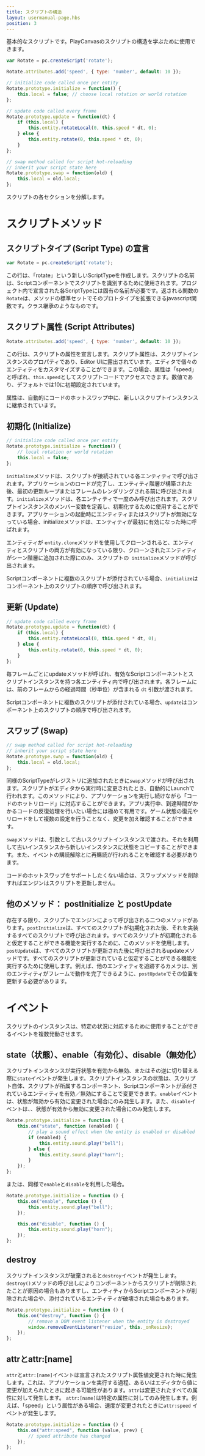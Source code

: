 ```yaml
---
title: スクリプトの構造
layout: usermanual-page.hbs
position: 3
---
```


基本的なスクリプトです。PlayCanvasのスクリプトの構造を学ぶために使用できます。

```javascript
var Rotate = pc.createScript('rotate');

Rotate.attributes.add('speed', { type: 'number', default: 10 });

// initialize code called once per entity
Rotate.prototype.initialize = function() {
    this.local = false; // choose local rotation or world rotation
};

// update code called every frame
Rotate.prototype.update = function(dt) {
    if (this.local) {
        this.entity.rotateLocal(0, this.speed * dt, 0);
    } else {
        this.entity.rotate(0, this.speed * dt, 0);
    }
};

// swap method called for script hot-reloading
// inherit your script state here
Rotate.prototype.swap = function(old) {
    this.local = old.local;
};
```

スクリプトの各セクションを分解します。

# スクリプトメソッド

## スクリプトタイプ (Script Type) の宣言

```javascript
var Rotate = pc.createScript('rotate');
```

この行は、「rotate」という新しいScriptTypeを作成します。スクリプトの名前は、Scriptコンポーネントでスクリプトを識別するために使用されます。プロジェクト内で宣言された各ScriptTypeには固有の名前が必要です。返される関数の`Rotate`は、メソッドの標準セットでそのプロトタイプを拡張できるjavascript関数です。クラス継承のようなものです。

## スクリプト属性 (Script Attributes)

```javascript
Rotate.attributes.add('speed', { type: 'number', default: 10 });
```

この行は、スクリプトの属性を宣言します。スクリプト属性は、スクリプトインスタンスのプロパティであり、Editor UIに露出されています。エディタで個々のエンティティをカスタマイズすることができます。この場合、属性は「speed」と呼ばれ、`this.speed`としてスクリプトコードでアクセスできます。数値であり、デフォルトでは10に初期設定されています。

属性は、自動的にコードのホットスワップ中に、新しいスクリプトインスタンスに継承されています。

## 初期化 (Initialize)

```javascript
// initialize code called once per entity
Rotate.prototype.initialize = function() {
    // local rotation or world rotation
    this.local = false;
};
```

`initialize`メソッドは、スクリプトが接続されている各エンティティで呼び出されます。アプリケーションのロードが完了し、エンティティ階層が構築された後、最初の更新ループまたはフレームのレンダリングされる前に呼び出されます。`initialize`メソッドは、各エンティティで一度のみ呼び出されます。スクリプトインスタンスのメンバー変数を定義し、初期化するために使用することができます。アプリケーションの起動時にエンティティまたはスクリプトが無効になっている場合、initializeメソッドは、エンティティが最初に有効になった時に呼ばれます。

エンティティが `entity.clone`メソッドを使用してクローンされると、エンティティとスクリプトの両方が有効になっている限り、クローンされたエンティティがシーン階層に追加された際にのみ、スクリプトの` initialize`メソッドが呼び出されます。

Scriptコンポーネントに複数のスクリプトが添付されている場合、`initialize`はコンポーネント上のスクリプトの順序で呼び出されます。

## 更新 (Update)

```javascript
// update code called every frame
Rotate.prototype.update = function(dt) {
    if (this.local) {
        this.entity.rotateLocal(0, this.speed * dt, 0);
    } else {
        this.entity.rotate(0, this.speed * dt, 0);
    }
};
```

毎フレームごとにupdateメソッドが呼ばれ、有効なScriptコンポーネントとスクリプトインスタンスを持つ各エンティティ内で呼び出されます。各フレームには、前のフレームからの経過時間（秒単位）が含まれる `dt` 引数が渡されます。

Scriptコンポーネントに複数のスクリプトが添付されている場合、`update`はコンポーネント上のスクリプトの順序で呼び出されます。

## スワップ (Swap)

```javascript
// swap method called for script hot-reloading
// inherit your script state here
Rotate.prototype.swap = function(old) {
    this.local = old.local;
};
```

同様のScriptTypeがレジストリに追加されたときに`swap`メソッドが呼び出されます。スクリプトがエディタから実行時に変更されたとき、自動的にLaunchで行われます。このメソッドにより、アプリケーションを実行し続けながら「コードのホットリロード」に対応することができます。アプリ実行中、到達時間がかかるコードの反復処理を行いたい場合には極めて有用です。ゲーム状態の復元やリロードをして複数の設定を行うことなく、変更を加え確認することができます。

`swap`メソッドは、引数として古いスクリプトインスタンスで渡され、それを利用して古いインスタンスから新しいインスタンスに状態をコピーすることができます。また、イベントの購読解除とに再購読が行われることを確認する必要があります。

コードのホットスワップをサポートしたくない場合は、スワップメソッドを削除すればエンジンはスクリプトを更新しません。

## 他のメソッド： postInitialize と postUpdate

存在する限り、スクリプトでエンジンによって呼び出される二つのメソッドがあります。`postInitialize`は、すべてのスクリプトが初期化された後、それを実装するすべてのスクリプトで呼び出されます。すべてのスクリプトが初期化されると仮定することができる機能を実行するために、このメソッドを使用します。`postUpdate`は、すべてのスクリプトが更新された後に呼び出されるupdateメソッドです。すべてのスクリプトが更新されていると仮定することができる機能を実行するために使用します。例えば、他のエンティティを追跡するカメラは、別のエンティティがフレームで動作を完了できるように、`postUpdate`でその位置を更新する必要があります。

# イベント

スクリプトのインスタンスは、特定の状況に対応するために使用することができるイベントを複数発動させます。

## state（状態）、enable（有効化）、disable（無効化）

スクリプトインスタンスが実行状態を有効から無効、またはその逆に切り替える際に`state`イベントが発生します。スクリプトインスタンスの状態は、スクリプト自体、スクリプトが所属するコンポーネント、Scriptコンポーネントが添付されているエンティティを有効／無効にすることで変更できます。`enable`イベントは、状態が無効から有効に変更された場合にのみ発生します。また、`disable`イベントは、、状態が有効から無効に変更された場合にのみ発生します。

```javascript
Rotate.prototype.initialize = function () {
    this.on("state", function (enabled) {
        // play a sound effect when the entity is enabled or disabled
        if (enabled) {
            this.entity.sound.play("bell");
        } else {
            this.entity.sound.play("horn");
        }
    });
};
```

または、同様で`enable`と`disable`を利用した場合。

```javascript
Rotate.prototype.initialize = function () {
    this.on("enable", function () {
        this.entity.sound.play("bell");
    });

    this.on("disable", function () {
        this.entity.sound.play("horn");
    });
};
```

## destroy

スクリプトインスタンスが破棄されると`destroy`イベントが発生します。`destroy()`メソッドの呼び出しによりコンポーネントからスクリプトが削除されたことが原因の場合もありますし、エンティティからScriptコンポーネントが削除された場合や、添付されているエンティティが破壊された場合もあります。

```javascript
Rotate.prototype.initialize = function () {
    this.on("destroy", function () {
        // remove a DOM event listener when the entity is destroyed
        window.removeEventListener("resize", this._onResize);
    });
};
```

## attrとattr:[name]

`attr`と`attr:[name]`イベントは宣言されたスクリプト属性値変更された時に発生します。これは、アプリケーションを実行する過程、あるいはエディタから値に変更が加えられたときに起きる可能性があります。`attr`は変更されたすべての属性に対して発生します。 `attr:[name]`は特定の属性に対してのみ発生します。例えば、「speed」という属性がある場合、速度が変更されたときに`attr:speed` イベントが発生します。

```javascript
Rotate.prototype.initialize = function () {
    this.on("attr:speed", function (value, prev) {
        // speed attribute has changed
    });
};
```
